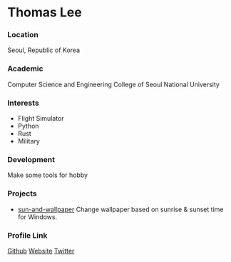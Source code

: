 # Thomas Lee

### Location

Seoul, Republic of Korea

### Academic

Computer Science and Engineering College of Seoul National University

### Interests

- Flight Simulator
- Python
- Rust
- Military

### Development

Make some tools for hobby

### Projects

- [sun-and-wallpaper](https://github.com/pbzweihander/sun-and-wallpaper) Change wallpaper based on sunrise & sunset time for Windows.

### Profile Link

[Github](https://github.com/pbzweihander)
[Website](https://pbzweihander.github.io)
[Twitter](https://twitter.com/pbzweihander)

